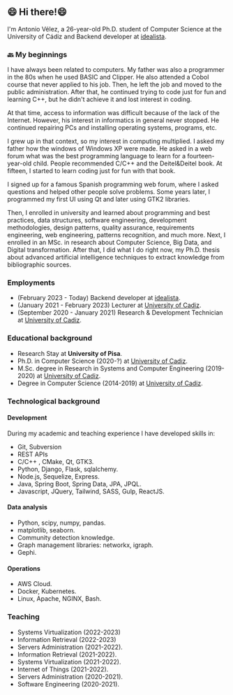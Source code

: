 ## 😄 Hi there!😄
I'm Antonio Vélez, a 26-year-old Ph.D. student of Computer Science at the University of Cádiz and Backend developer at [idealista](https://www.idealista.com).

### 🔙 My beginnings
I have always been related to computers. My father was also a programmer in the 80s when he used BASIC and Clipper. He also attended a Cobol course that never applied to his job. Then, he left the job and moved to the public administration. After that, he continued trying to code just for fun and learning C++, but he didn't achieve it and lost interest in coding.

At that time, access to information was difficult because of the lack of the Internet. However, his interest in informatics in general never stopped. He continued repairing PCs and installing operating systems, programs, etc.

I grew up in that context, so my interest in computing multiplied. I asked my father how the windows of Windows XP were made. He asked in a web forum what was the best programming language to learn for a fourteen-year-old child. People recommended C/C++ and the Deitel&Deitel book. At fifteen, I started to learn coding just for fun with that book.

I signed up for a famous Spanish programming web forum, where I asked questions and helped other people solve problems. Some years later, I programmed my first UI using Qt and later using GTK2 libraries.

Then, I enrolled in university and learned about programming and best practices, data structures, software engineering, development methodologies, design patterns, quality assurance, requirements engineering, web engineering, patterns recognition, and much more. Next, I enrolled in an MSc. in research about Computer Science, Big Data, and Digital transformation. After that, I did what I do right now, my Ph.D. thesis about advanced artificial intelligence techniques to extract knowledge from bibliographic sources.

### Employments

- (February 2023 - Today) Backend developer at [idealista](https://www.idealista.com).
- (January 2021 - February 2023) Lecturer at [University of Cadiz](https://www.uca.es).
- (September 2020 - January 2021) Research & Development Technician at [University of Cadiz](https://www.uca.es).

### Educational background

* Research Stay at **University of Pisa**.
* Ph.D. in Computer Science (2020-?) at [University of Cadiz](https://www.uca.es).
* M.Sc. degree in Research in Systems and Computer Engineering (2019-2020) at [University of Cadiz](https://www.uca.es).
* Degree in Computer Science (2014-2019) at [University of Cadiz](https://www.uca.es).

### Technological background

#### Development
During my academic and teaching experience I have developed skills in:
* Git, Subversion
* REST APIs
* C/C++ , CMake, Qt, GTK3.
* Python, Django, Flask, sqlalchemy.
* Node.js, Sequelize, Express.
* Java, Spring Boot, Spring Data, JPA, JPQL.
* Javascript, JQuery, Tailwind, SASS, Gulp, ReactJS.
#### Data analysis
* Python, scipy, numpy, pandas.
* matplotlib, seaborn.
* Community detection knowledge.
* Graph management libraries: networkx, igraph.
* Gephi.
#### Operations
* AWS Cloud.
* Docker, Kubernetes.
* Linux, Apache, NGINX, Bash.
### Teaching
* Systems Virtualization (2022-2023)
* Information Retrieval (2022-2023)
* Servers Administration (2021-2022).
* Information Retrieval (2021-2022).
* Systems Virtualization (2021-2022).
* Internet of Things (2021-2022).
* Servers Administration (2020-2021).
* Software Engineering (2020-2021).

<!--
**avleze/avleze** is a ✨ _special_ ✨ repository because its `README.md` (this file) appears on your GitHub profile.

Here are some ideas to get you started:

- 🔭 I’m currently working on ...
- 🌱 I’m currently learning ...
- 👯 I’m looking to collaborate on ...
- 🤔 I’m looking for help with ...
- 💬 Ask me about ...
- 📫 How to reach me: ...
- 😄 Pronouns: ...
- ⚡ Fun fact: ...
-->
